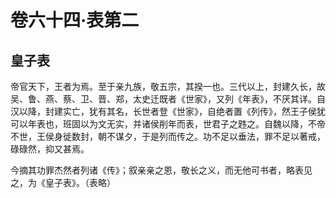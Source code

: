 # 卷六十四·表第二

## 皇子表

帝官天下，王者为焉。至于亲九族，敬五宗，其揆一也。三代以上，封建久长，故吴、鲁、燕、蔡、卫、晋、郑，太史迁既者《世家》，又列《年表》，不厌其详。自汉以降，封建实亡，犹有其名，长世者登《世家》，自绝者置《列传》，然王子侯犹可以年表也，班固以为文无实，并诸侯削年而表，世君子之韪之。自魏以降，不帝不世，王侯身徙数封，朝不谋夕，于是列而传之。功不足以垂法，罪不足以著戒，碌碌然，抑又甚焉。

今摘其功罪杰然者列诸《传》；叙亲亲之恩，敬长之义，而无他可书者，略表见之，为《皇子表》。（表略）
